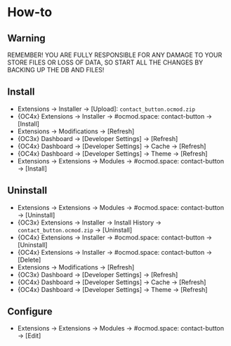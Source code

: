 # How-to

## Warning
REMEMBER! YOU ARE FULLY RESPONSIBLE FOR ANY DAMAGE TO YOUR STORE FILES OR LOSS OF DATA, SO START ALL THE CHANGES BY BACKING UP THE DB AND FILES!

## Install
* Extensions → Installer → [Upload]: `contact_button.ocmod.zip`
* {OC4x} Extensions → Installer → #ocmod.space: contact-button → [Install]
* Extensions → Modifications → [Refresh]
* {OC3x} Dashboard → [Developer Settings] → [Refresh]
* {OC4x} Dashboard → [Developer Settings] → Cache → [Refresh]
* {OC4x} Dashboard → [Developer Settings] → Theme → [Refresh]
* Extensions → Extensions → Modules → #ocmod.space: contact-button → [Install]

## Uninstall
* Extensions → Extensions → Modules → #ocmod.space: contact-button → [Uninstall]
* {OC3x} Extensions → Installer → Install History → `contact_button.ocmod.zip` → [Uninstall]
* {OC4x} Extensions → Installer → #ocmod.space: contact-button → [Uninstall]
* {OC4x} Extensions → Installer → #ocmod.space: contact-button → [Delete]
* Extensions → Modifications → [Refresh]
* {OC3x} Dashboard → [Developer Settings] → [Refresh]
* {OC4x} Dashboard → [Developer Settings] → Cache → [Refresh]
* {OC4x} Dashboard → [Developer Settings] → Theme → [Refresh]

## Configure
* Extensions → Extensions → Modules → #ocmod.space: contact-button → [Edit]
